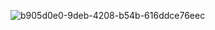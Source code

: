 ![b905d0e0-9deb-4208-b54b-616ddce76eec](https://github.com/user-attachments/assets/788bda0c-d984-4e72-86bf-c12beab5b8c0)
